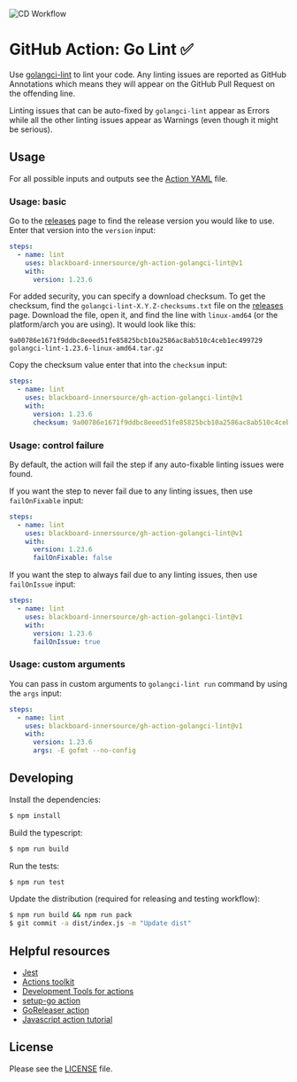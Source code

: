 ![CD Workflow](https://github.com/blackboard-innersource/gh-action-golangci-lint/workflows/CD%20Workflow/badge.svg?event=push)

# GitHub Action: Go Lint :white_check_mark:

Use [golangci-lint](https://github.com/golangci/golangci-lint) to lint your code. Any linting issues
are reported as GitHub Annotations which means they will appear on the GitHub Pull Request on
the offending line.

Linting issues that can be auto-fixed by `golangci-lint` appear as Errors while all the other
linting issues appear as Warnings (even though it might be serious).

## Usage

For all possible inputs and outputs see the [Action YAML](action.yml) file.

### Usage: basic

Go to the [releases](https://github.com/golangci/golangci-lint/releases) page to find
the release version you would like to use.  Enter that version into the `version` input:

```yaml
steps:
  - name: lint
    uses: blackboard-innersource/gh-action-golangci-lint@v1
    with:
      version: 1.23.6
```

For added security, you can specify a download checksum. To get the checksum, find the
`golangci-lint-X.Y.Z-checksums.txt` file on the [releases](https://github.com/golangci/golangci-lint/releases)
page. Download the file, open it, and find the line with `linux-amd64` (or the platform/arch you are using).
It would look like this:

```
9a00786e1671f9ddbc8eeed51fe85825bcb10a2586ac8ab510c4ceb1ec499729  golangci-lint-1.23.6-linux-amd64.tar.gz
```

Copy the checksum value enter that into the `checksum` input:

```yaml
steps:
  - name: lint
    uses: blackboard-innersource/gh-action-golangci-lint@v1
    with:
      version: 1.23.6
      checksum: 9a00786e1671f9ddbc8eeed51fe85825bcb10a2586ac8ab510c4ceb1ec499729
```

### Usage: control failure

By default, the action will fail the step if any auto-fixable linting issues were found.

If you want the step to never fail due to any linting issues, then use `failOnFixable` input:

```yaml
steps:
  - name: lint
    uses: blackboard-innersource/gh-action-golangci-lint@v1
    with:
      version: 1.23.6
      failOnFixable: false
```

If you want the step to always fail due to any linting issues, then use `failOnIssue` input:

```yaml
steps:
  - name: lint
    uses: blackboard-innersource/gh-action-golangci-lint@v1
    with:
      version: 1.23.6
      failOnIssue: true
```

### Usage: custom arguments

You can pass in custom arguments to `golangci-lint run` command by using the `args` input:

```yaml
steps:
  - name: lint
    uses: blackboard-innersource/gh-action-golangci-lint@v1
    with:
      version: 1.23.6
      args: -E gofmt --no-config
```

## Developing

Install the dependencies:
```bash
$ npm install
```

Build the typescript:
```bash
$ npm run build
```

Run the tests:  
```bash
$ npm run test
```

Update the distribution (required for releasing and testing workflow):
```bash
$ npm run build && npm run pack
$ git commit -a dist/index.js -m "Update dist"
```

## Helpful resources

* [Jest](https://jestjs.io/docs/en/getting-started)
* [Actions toolkit](https://github.com/actions/toolkit)
* [Development Tools for actions](https://help.github.com/en/actions/reference/development-tools-for-github-actions)
* [setup-go action](https://github.com/actions/setup-go)
* [GoReleaser action](https://github.com/goreleaser/goreleaser-action)
* [Javascript action tutorial](https://help.github.com/en/actions/building-actions/creating-a-javascript-action)

## License

Please see the [LICENSE](LICENSE) file.
